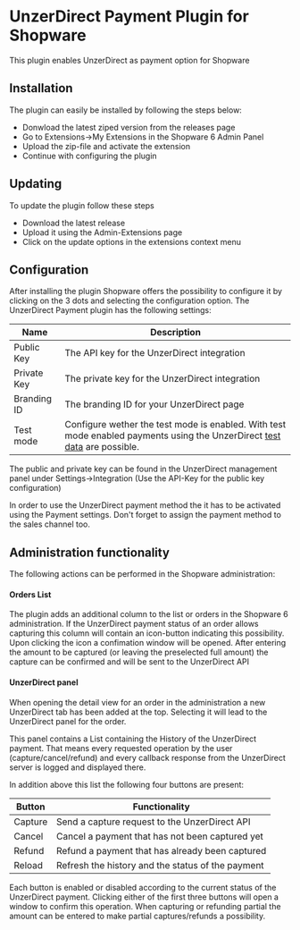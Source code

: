 # UnzerDirect Payment Plugin for Shopware #
This plugin enables UnzerDirect as payment option for Shopware
## Installation ##
The plugin can easily be installed by following the steps below:
- Donwload the latest ziped version from the releases page
- Go to Extensions->My Extensions in the Shopware 6 Admin Panel
- Upload the zip-file and activate the extension
- Continue with configuring the plugin

## Updating ##
To update the plugin follow these steps
- Download the latest release
- Upload it using the Admin-Extensions page
- Click on the update options in the extensions context menu

## Configuration ##
After installing the plugin Shopware offers the possibility to configure it by clicking on the 3 dots and selecting the configuration option.
The UnzerDirect Payment plugin has the following settings:

|  Name        | Description                                   |
| ------------ | --------------------------------------------- |
|  Public Key  | The API key for the UnzerDirect integration      |
|  Private Key | The private key for the UnzerDirect integration  |
|  Branding ID | The branding ID for your UnzerDirect page  |
|  Test mode   | Configure wether the test mode is enabled. With test mode enabled payments using the UnzerDirect [test data](https://learn.QuickPay.net/tech-talk/appendixes/test/ "test data") are possible.  |


The public and private key can be found in the UnzerDirect management panel under Settings->Integration (Use the API-Key for the public key configuration)

In order to use the UnzerDirect payment method the it has to be activated using the Payment settings. Don't forget to assign the payment method to the sales channel too.

## Administration functionality ##
The following actions can be performed in the Shopware administration:

#### Orders List ####
The plugin adds an additional column to the list or orders in the Shopware 6 administration. If the UnzerDirect payment status of an order allows capturing this column will contain an icon-button indicating this possibility. Upon clicking the icon a confimation window will be opened. After entering the amount to be captured (or leaving the preselected full amount) the capture can be confirmed and will be sent to the UnzerDirect API

#### UnzerDirect panel ####
When opening the detail view for an order in the administration a new UnzerDirect tab has been added at the top. Selecting it will lead to the UnzerDirect panel for the order.

This panel contains a List containing the History of the UnzerDirect payment. That means every requested operation by the user (capture/cancel/refund) and every callback response from the UnzerDirect server is logged and displayed there.

In addition above this list the following four buttons are present:

| Button   | Functionality                                      |
| -------- | -------------------------------------------------- |
| Capture  | Send a capture request to the UnzerDirect API         |
| Cancel   | Cancel a payment that has not been captured yet    |
| Refund   | Refund a payment that has already been captured    |
| Reload   | Refresh the history and the status of the payment  |


Each button is enabled or disabled according to the current status of the UnzerDirect payment.
Clicking either of the first three buttons will open a window to confirm this operation. When capturing or refunding partial the amount can be entered to make partial captures/refunds a possibility.

